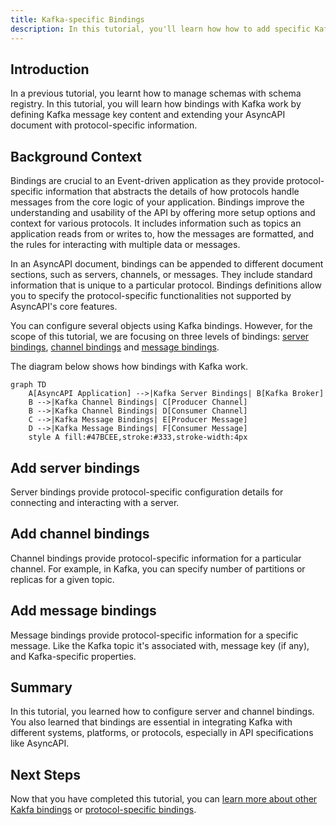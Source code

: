 ```yaml
---
title: Kafka-specific Bindings
description: In this tutorial, you'll learn how how to add specific Kafka information to an AsyncAPI document using bindings.
---
```


## Introduction

In a previous tutorial, you learnt how to manage schemas with schema registry. In this tutorial, you will learn how bindings with Kafka work by defining Kafka message key content and extending your AsyncAPI document with protocol-specific information.

## Background Context

Bindings are crucial to an Event-driven application as they provide protocol-specific information that abstracts the details of how protocols handle messages from the core logic of your application. Bindings improve the understanding and usability of the API by offering more setup options and context for various protocols. It includes information such as topics an application reads from or writes to, how the messages are formatted, and the rules for interacting with multiple data or messages. 

In an AsyncAPI document, bindings can be appended to different document sections, such as servers, channels, or messages. They include standard information that is unique to a particular protocol. Bindings definitions allow you to specify the protocol-specific functionalities not supported by AsyncAPI's core features.

You can configure several objects using Kafka bindings. However, for the scope of this tutorial, we are focusing on three levels of bindings: [server bindings](https://github.com/asyncapi/bindings/tree/master/kafka#server-binding-object), [channel bindings](https://github.com/asyncapi/bindings/tree/master/kafka#channel-binding-object) and [message bindings](https://github.com/asyncapi/bindings/tree/master/kafka#message-binding-object).


The diagram below shows how bindings with Kafka work. 

```mermaid
graph TD
    A[AsyncAPI Application] -->|Kafka Server Bindings| B[Kafka Broker]
    B -->|Kafka Channel Bindings| C[Producer Channel]
    B -->|Kafka Channel Bindings| D[Consumer Channel]
    C -->|Kafka Message Bindings| E[Producer Message]
    D -->|Kafka Message Bindings| F[Consumer Message]
    style A fill:#47BCEE,stroke:#333,stroke-width:4px
```

## Add server bindings

Server bindings provide protocol-specific configuration details for connecting and interacting with a server.

## Add channel bindings

Channel bindings provide protocol-specific information for a particular channel. For example, in Kafka, you can specify number of partitions or replicas for a given topic.

## Add message bindings

Message bindings provide protocol-specific information for a specific message. Like the Kafka topic it's associated with, message key (if any), and Kafka-specific properties.

## Summary

In this tutorial, you learned how to configure server and channel bindings. You also learned that bindings are essential in integrating Kafka with different systems, platforms, or protocols, especially in API specifications like AsyncAPI. 


## Next Steps

Now that you have completed this tutorial, you can [learn more about other Kakfa bindings](https://github.com/asyncapi/bindings/tree/master/kafka) or [protocol-specific bindings](https://github.com/asyncapi/bindings).
